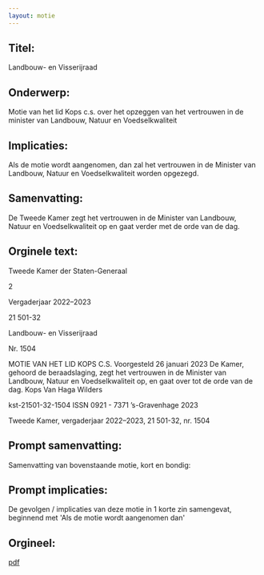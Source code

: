 ```yaml
---
layout: motie
---
```

## Titel:
Landbouw- en Visserijraad
## Onderwerp:
Motie van het lid Kops c.s. over het opzeggen van het vertrouwen in de minister van Landbouw, Natuur en Voedselkwaliteit
## Implicaties:

Als de motie wordt aangenomen, dan zal het vertrouwen in de Minister van Landbouw, Natuur en Voedselkwaliteit worden opgezegd.
## Samenvatting:

De Tweede Kamer zegt het vertrouwen in de Minister van Landbouw, Natuur en Voedselkwaliteit op en gaat verder met de orde van de dag.
## Orginele text:


Tweede Kamer der Staten-Generaal

2

Vergaderjaar 2022–2023

21 501-32

Landbouw- en Visserijraad

Nr. 1504

MOTIE VAN HET LID KOPS C.S.
Voorgesteld 26 januari 2023
De Kamer,
gehoord de beraadslaging,
zegt het vertrouwen in de Minister van Landbouw, Natuur en Voedselkwaliteit op,
en gaat over tot de orde van de dag.
Kops
Van Haga
Wilders

kst-21501-32-1504
ISSN 0921 - 7371
’s-Gravenhage 2023

Tweede Kamer, vergaderjaar 2022–2023, 21 501-32, nr. 1504


## Prompt samenvatting:
Samenvatting van bovenstaande motie, kort en bondig:


## Prompt implicaties:
De gevolgen / implicaties van deze motie in 1 korte zin samengevat, beginnend met 'Als de motie wordt aangenomen dan' 

## Orgineel:
[pdf](https://gegevensmagazijn.tweedekamer.nl/OData/v4/2.0/Document(ca0361a6-1d30-4aab-bab8-815a1ff9bd66)/resource)
